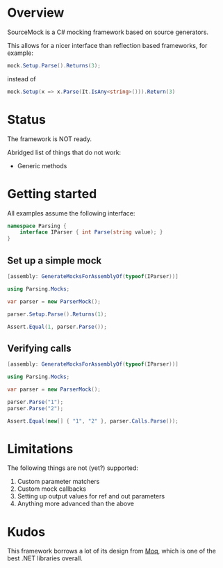 # Overview

SourceMock is a C# mocking framework based on source generators.  

This allows for a nicer interface than reflection based frameworks, for example:
```csharp
mock.Setup.Parse().Returns(3);
```
instead of
```csharp
mock.Setup(x => x.Parse(It.IsAny<string>())).Return(3)
```

# Status

The framework is NOT ready.  

Abridged list of things that do not work:
- Generic methods

# Getting started

All examples assume the following interface:
```csharp
namespace Parsing {
    interface IParser { int Parse(string value); }
}
```

## Set up a simple mock

```csharp
[assembly: GenerateMocksForAssemblyOf(typeof(IParser))]

using Parsing.Mocks;

var parser = new ParserMock();

parser.Setup.Parse().Returns(1);

Assert.Equal(1, parser.Parse());
```

## Verifying calls

```csharp
[assembly: GenerateMocksForAssemblyOf(typeof(IParser))]

using Parsing.Mocks;

var parser = new ParserMock();

parser.Parse("1");
parser.Parse("2");

Assert.Equal(new[] { "1", "2" }, parser.Calls.Parse());
```

# Limitations

The following things are not (yet?) supported:
1. Custom parameter matchers
2. Custom mock callbacks
3. Setting up output values for ref and out parameters
4. Anything more advanced than the above

# Kudos

This framework borrows a lot of its design from [Moq](https://github.com/moq), which is one of the best .NET libraries overall.